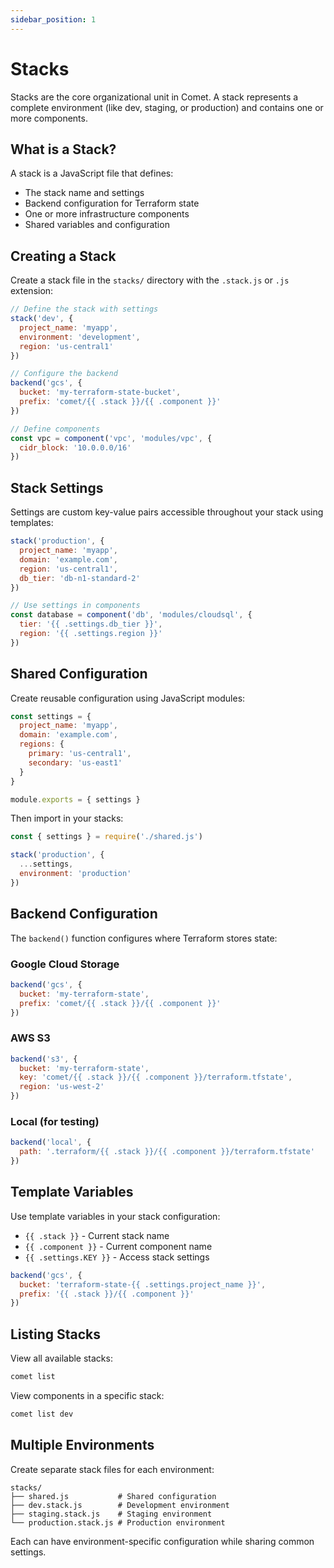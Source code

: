 ```yaml
---
sidebar_position: 1
---
```


# Stacks

Stacks are the core organizational unit in Comet. A stack represents a complete environment (like dev, staging, or production) and contains one or more components.

## What is a Stack?

A stack is a JavaScript file that defines:
- The stack name and settings
- Backend configuration for Terraform state
- One or more infrastructure components
- Shared variables and configuration

## Creating a Stack

Create a stack file in the `stacks/` directory with the `.stack.js` or `.js` extension:

```javascript title="stacks/dev.stack.js"
// Define the stack with settings
stack('dev', {
  project_name: 'myapp',
  environment: 'development',
  region: 'us-central1'
})

// Configure the backend
backend('gcs', {
  bucket: 'my-terraform-state-bucket',
  prefix: 'comet/{{ .stack }}/{{ .component }}'
})

// Define components
const vpc = component('vpc', 'modules/vpc', {
  cidr_block: '10.0.0.0/16'
})
```

## Stack Settings

Settings are custom key-value pairs accessible throughout your stack using templates:

```javascript
stack('production', {
  project_name: 'myapp',
  domain: 'example.com',
  region: 'us-central1',
  db_tier: 'db-n1-standard-2'
})

// Use settings in components
const database = component('db', 'modules/cloudsql', {
  tier: '{{ .settings.db_tier }}',
  region: '{{ .settings.region }}'
})
```

## Shared Configuration

Create reusable configuration using JavaScript modules:

```javascript title="stacks/shared.js"
const settings = {
  project_name: 'myapp',
  domain: 'example.com',
  regions: {
    primary: 'us-central1',
    secondary: 'us-east1'
  }
}

module.exports = { settings }
```

Then import in your stacks:

```javascript title="stacks/production.js"
const { settings } = require('./shared.js')

stack('production', { 
  ...settings,
  environment: 'production'
})
```

## Backend Configuration

The `backend()` function configures where Terraform stores state:

### Google Cloud Storage

```javascript
backend('gcs', {
  bucket: 'my-terraform-state',
  prefix: 'comet/{{ .stack }}/{{ .component }}'
})
```

### AWS S3

```javascript
backend('s3', {
  bucket: 'my-terraform-state',
  key: 'comet/{{ .stack }}/{{ .component }}/terraform.tfstate',
  region: 'us-west-2'
})
```

### Local (for testing)

```javascript
backend('local', {
  path: '.terraform/{{ .stack }}/{{ .component }}/terraform.tfstate'
})
```

## Template Variables

Use template variables in your stack configuration:

- `{{ .stack }}` - Current stack name
- `{{ .component }}` - Current component name  
- `{{ .settings.KEY }}` - Access stack settings

```javascript
backend('gcs', {
  bucket: 'terraform-state-{{ .settings.project_name }}',
  prefix: '{{ .stack }}/{{ .component }}'
})
```

## Listing Stacks

View all available stacks:

```bash
comet list
```

View components in a specific stack:

```bash
comet list dev
```

## Multiple Environments

Create separate stack files for each environment:

```
stacks/
├── shared.js           # Shared configuration
├── dev.stack.js        # Development environment
├── staging.stack.js    # Staging environment
└── production.stack.js # Production environment
```

Each can have environment-specific configuration while sharing common settings.
